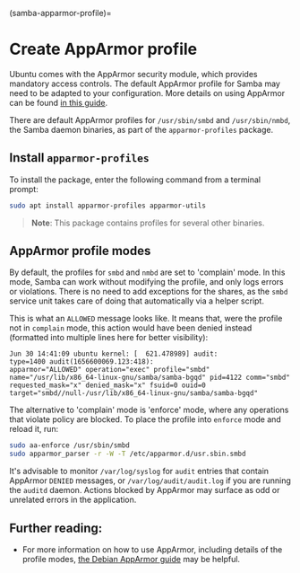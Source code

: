 (samba-apparmor-profile)=
# Create AppArmor profile

Ubuntu comes with the AppArmor security module, which provides mandatory access controls. The default AppArmor profile for Samba may need to be adapted to your configuration. More details on using AppArmor can be found [in this guide](https://ubuntu.com/server/docs/security-apparmor).

There are default AppArmor profiles for `/usr/sbin/smbd` and `/usr/sbin/nmbd`, the Samba daemon binaries, as part of the `apparmor-profiles` package. 

## Install `apparmor-profiles`

To install the package, enter the following command from a terminal prompt:

```bash
sudo apt install apparmor-profiles apparmor-utils
```

> **Note**:
> This package contains profiles for several other binaries.

## AppArmor profile modes

By default, the profiles for `smbd` and `nmbd` are set to 'complain' mode. In this mode, Samba can work without modifying the profile, and only logs errors or violations. There is no need to add exceptions for the shares, as the `smbd` service unit takes care of doing that automatically via a helper script.

This is what an `ALLOWED` message looks like. It means that, were the profile not in `complain` mode, this action would have been denied instead (formatted into multiple lines here for better visibility):

```text
Jun 30 14:41:09 ubuntu kernel: [  621.478989] audit: 
type=1400 audit(1656600069.123:418):
apparmor="ALLOWED" operation="exec" profile="smbd"
name="/usr/lib/x86_64-linux-gnu/samba/samba-bgqd" pid=4122 comm="smbd"
requested_mask="x" denied_mask="x" fsuid=0 ouid=0
target="smbd//null-/usr/lib/x86_64-linux-gnu/samba/samba-bgqd" 
```

The alternative to 'complain' mode is 'enforce' mode, where any operations that violate policy are blocked. To place the profile into `enforce` mode and reload it, run:

```bash
sudo aa-enforce /usr/sbin/smbd
sudo apparmor_parser -r -W -T /etc/apparmor.d/usr.sbin.smbd
```

It's advisable to monitor `/var/log/syslog` for `audit` entries that contain AppArmor `DENIED` messages, or `/var/log/audit/audit.log` if you are running the `auditd` daemon. Actions blocked by AppArmor may surface as odd or unrelated errors in the application.

## Further reading:

- For more information on how to use AppArmor, including details of the profile modes, [the Debian AppArmor guide](https://wiki.debian.org/AppArmor/HowToUse) may be helpful.

